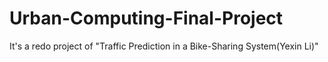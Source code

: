 # Urban-Computing-Final-Project
It's a redo project of "Traffic Prediction in a Bike-Sharing System(Yexin Li)"
